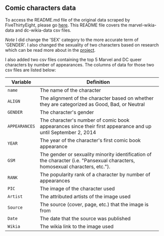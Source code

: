 ## Comic characters data

To access the README.md file of the original data scraped by FiveThirtyEight, please go [here](https://github.com/fivethirtyeight/data/blob/master/comic-characters/README.md). This README file covers the
marvel-wikia-data and dc-wikia-data csv files. 

*Note* I did change the 'SEX' category to the more accurate term of 'GENDER'. I also changed the sexuality of two characters based on research which can be read more about in the [project]().

I also added two csv files containing the top 5 Marvel and DC queer characters by number of appearances. The columns of data for those two csv files are listed below:

Variable | Definition
---|---------
`name` | The name of the character
`ALIGN` | The alignment of the character based on whether they are categorized as Good, Bad, or Neutral
`GENDER` | The character's gender
`APPEARANCES` | The character's number of comic book appearances since their first appearance and up until September 2, 2014 
`YEAR` | The year of the character's first comic book appearance
`GSM` | The gender or sexuality minority identification of the character (i.e. "Pansexual characters, homosexual characters, etc."). 
`RANK` | The popularity rank of a character by number of appearances 
`PIC` | The image of the character used
`Artist` | The attributed artists of the image used
`Source` | The source (cover, page, etc.) that the image is from
`Date` | The date that the source was published
`Wikia` | The wikia link to the image used
